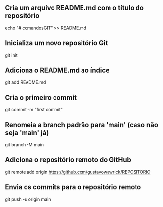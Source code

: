 ## Cria um arquivo README.md com o título do repositório
echo "# comandosGIT" >> README.md

## Inicializa um novo repositório Git
git init

## Adiciona o README.md ao índice
git add README.md

## Cria o primeiro commit
git commit -m "first commit"

## Renomeia a branch padrão para 'main' (caso não seja 'main' já)
git branch -M main

## Adiciona o repositório remoto do GitHub
git remote add origin https://github.com/gustavowawrick/REPOSITORIO

## Envia os commits para o repositório remoto
git push -u origin main

